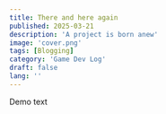 ```yaml
---
title: There and here again
published: 2025-03-21
description: 'A project is born anew'
image: 'cover.png'
tags: [Blogging]
category: 'Game Dev Log'
draft: false 
lang: ''
---
```

Demo text